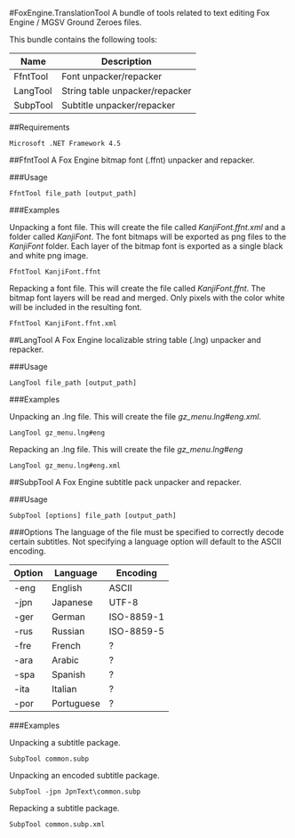 #FoxEngine.TranslationTool
A bundle of tools related to text editing Fox Engine / MGSV Ground Zeroes files.

This bundle contains the following tools:

Name      | Description
--------- | ------------
FfntTool  | Font unpacker/repacker
LangTool  | String table unpacker/repacker
SubpTool  | Subtitle unpacker/repacker


##Requirements
```
Microsoft .NET Framework 4.5
```

##FfntTool
A Fox Engine bitmap font (.ffnt) unpacker and repacker.

###Usage
```
FfntTool file_path [output_path]
```

###Examples

Unpacking a font file. This will create the file called *KanjiFont.ffnt.xml* and a folder called *KanjiFont*. The font bitmaps will be exported as png files to the *KanjiFont* folder. Each layer of the bitmap font is exported as a single black and white png image.
```
FfntTool KanjiFont.ffnt
```

Repacking a font file. This will create the file called *KanjiFont.ffnt*. The bitmap font layers will be read and merged. Only pixels with the color white will be included in the resulting font.
```
FfntTool KanjiFont.ffnt.xml
```

##LangTool
A Fox Engine localizable string table (.lng) unpacker and repacker.

###Usage
```
LangTool file_path [output_path]
```

###Examples

Unpacking an .lng file. This will create the file *gz_menu.lng#eng.xml*.
```
LangTool gz_menu.lng#eng
```

Repacking an .lng file. This will create the file *gz_menu.lng#eng*
```
LangTool gz_menu.lng#eng.xml
```

##SubpTool
A Fox Engine subtitle pack unpacker and repacker.

###Usage
```
SubpTool [options] file_path [output_path]
```

###Options
The language of the file must be specified to correctly decode certain subtitles. Not specifying a language option will default to the ASCII encoding.

Option | Language   | Encoding
------ | ---------- | --------
-eng   | English    | ASCII
-jpn   | Japanese   | UTF-8
-ger   | German     | ISO-8859-1
-rus   | Russian    | ISO-8859-5
-fre   | French     | ?
-ara   | Arabic     | ?
-spa   | Spanish    | ?
-ita   | Italian    | ?
-por   | Portuguese | ?

###Examples

Unpacking a subtitle package.
```
SubpTool common.subp
```

Unpacking an encoded subtitle package.
```
SubpTool -jpn JpnText\common.subp
```

Repacking a subtitle package.
```
SubpTool common.subp.xml
```